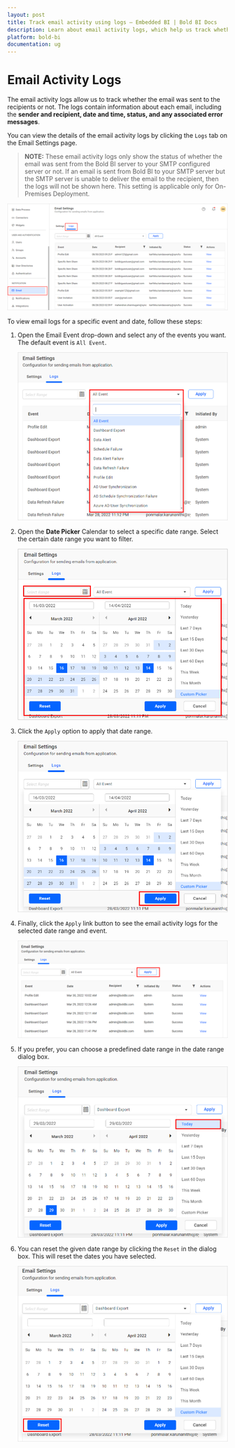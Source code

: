 ```yaml
---
layout: post
title: Track email activity using logs – Embedded BI | Bold BI Docs 
description: Learn about email activity logs, which help us track whether emails were sent to the recipients or not in Bold BI for its activities.
platform: bold-bi
documentation: ug
---
```


# Email Activity Logs

The email activity logs allow us to track whether the email was sent to the recipients or not. The logs contain information about each email, including the **sender and recipient, date and time, status, and any associated error messages**.

You can view the details of the email activity logs by clicking the `Logs` tab on the Email Settings page.

> **NOTE:**  These email activity logs only show the status of whether the email was sent from the Bold BI server to your SMTP configured server or not. If an email is sent from Bold BI to your SMTP server but the SMTP server is unable to deliver the email to the recipient, then the logs will not be shown here. This setting is applicable only for On-Premises Deployment.
	
![Email Activity Logs](/static/assets/site-administration/images/email-activity-logs.png#width=55%)

To view email logs for a specific event and date, follow these steps:

1. Open the Email Event drop-down and select any of the events you want. The default event is `All Event`.

    ![Email Event Dropdown](/static/assets/site-administration/images/email-event-dropdown.png#width=40%)

2. Open the **Date Picker** Calendar to select a specific date range. Select the certain date range you want to filter.

    ![Email Logs Date Range](/static/assets/site-administration/images/email-log-date-range-dialog.png#width=40%)

3. Click the `Apply` option to apply that date range.

    ![Email Logs Date Range Apply](/static/assets/site-administration/images/email-logs-date-range-apply.png#width=40%)

4. Finally, click the `Apply` link button to see the email activity logs for the selected date range and event.

    ![Email Logs Apply](/static/assets/site-administration/images/email-logs-apply.png#width=45%)

5. If you prefer, you can choose a predefined date range in the date range dialog box.

    ![Email Logs PreSet Range](/static/assets/site-administration/images/email-logs-preset-range.png#width=40%)

6. You can reset the given date range by clicking the `Reset` in the dialog box. This will reset the dates you have selected.

    ![Email Logs Reset](/static/assets/site-administration/images/email-logs-reset.png#width=40%)